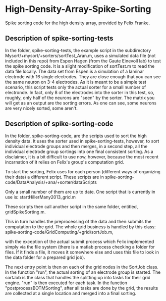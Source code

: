 # High-Density-Array-Spike-Sorting
Spike sorting code for the high density array, provided by Felix Franke.

## Description of spike-sorting-tests

In the folder, spike-sorting-tests, the example script in the subdirectory Mysort/+mysort/+sorters/sortTest_Aran.m, 
uses a simulated data file (not included in this repo) from Espen Hagen (from the Gaute Einevoll lab) to test the spike 
sorting code. It is a slight modification of sortTest.m to read the data file locally. The data set from Espen is a simulation of a laminar electrode 
with 16 single electrodes. They are close enough that you can see the same neuron on 3-4 electrodes. 
As it is meant to be a simple test scenario, this script tests only the actual sorter for a small number of electronde.
In fact, only 8 of the electrodes into the sorter in this test, so, roughly, only half of the neurons are "seen" by the sorter.
The matrix you will get as an output are the sorting errors. As one can see, some neurons are very nicely sorted, some aren't.

## Description of spike-sorting-code

In the folder, spike-sorting-code, are the scripts used to sort the high density data. It uses the sorter used in spike-sorting-tests, 
however, to sort individual electrode groups and then merges, in a second step, all the individual electrode group sortings into one final 
consistent sorting. As a disclaimer, it is a bit difficult to use now, however, because the most recent incarnation of it relies on Felix's group's 
computation grid.

To start the sorting, Felix uses for each person (different ways of organizing their data) a different script. These scripts are in 
spike-sorting-code/DataAnalysis/+ana/+sorter/dataScripts

Only a small number of them are up to date. One script that is currently in use is:
startHillerMany2013_grid.m

These scripts then call another script in the same folder, entitled, gridSpikeSorting.m.

This in turn handles the preprocessing of the data and then submits the computation to the grid. The whole grid business is handled by this class:
spike-sorting-code/GridComputing/+grid/sortJob.m,

with the exception of the actual submit process which Felix implemented simply via the file system 
(there is a matlab process checking a folder for files. If it finds a file, it moves it somewhere else and uses this file to look in the data folder for a prepared grid job).

The next entry point is then on each of the grid nodes in the SortJob class. In the function "run", the actual sorting of an 
electrode group is started. The sortJob is the class that handles the splitting up into tasks for their grid engine.
"run" is then executed for each task. In the function "postprocessBOTMSorting", after all tasks are done by the grid, the results 
are collected at a single location and merged into a final sorting.



